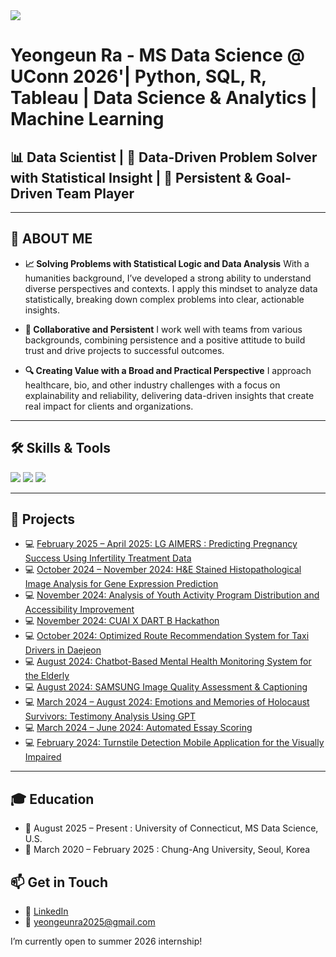 



<img src="https://capsule-render.vercel.app/api?type=waving&color=auto&height=300&section=header&text=Yeong-eun%20Ra&fontSize=90&animation=fadeIn&fontAlignY=38&descAlignY=51&descAlign=62"/>

# Yeongeun Ra - MS Data Science @ UConn 2026'| Python, SQL, R, Tableau | Data Science & Analytics | Machine Learning

## 📊 Data Scientist | 🧠 Data-Driven Problem Solver with Statistical Insight | 💬 Persistent & Goal-Driven Team Player
---
## 🧠 ABOUT ME 
- **📈 Solving Problems with Statistical Logic and Data Analysis**
With a humanities background, I’ve developed a strong ability to understand diverse perspectives and contexts. I apply this mindset to analyze data statistically, breaking down complex problems into clear, actionable insights.

- **🤝 Collaborative and Persistent**
I work well with teams from various backgrounds, combining persistence and a positive attitude to build trust and drive projects to successful outcomes.

- **🔍 Creating Value with a Broad and Practical Perspective**
I approach healthcare, bio, and other industry challenges with a focus on explainability and reliability, delivering data-driven insights that create real impact for clients and organizations.

---
## 🛠 Skills & Tools
<span>
  <img src="https://img.shields.io/badge/python-3776AB?style=for-the-badge&logo=python&logoColor=white">
  <img src="https://img.shields.io/badge/mysql-4479A1?style=for-the-badge&logo=mysql&logoColor=white">
  <img src="https://img.shields.io/badge/R-6DB33F?style=for-the-badge&logo=SpringBoot&logoColor=white">
</span>

----
## 🧩 Projects
- 💻 [February 2025 – April 2025: LG AIMERS : Predicting Pregnancy Success Using Infertility Treatment Data ](https://github.com/leah0727/)
- 💻 [October 2024 – November 2024: H&E Stained Histopathological Image Analysis for Gene Expression Prediction](https://github.com/leah0727/mai-)
- 💻 [November 2024: Analysis of Youth Activity Program Distribution and Accessibility Improvement](https://github.com/leah0727/youth-)
- 💻 [November 2024: CUAI X DART B Hackathon ](https://github.com/leah0727/hackathon1109-)
- 💻 [October 2024: Optimized Route Recommendation System for Taxi Drivers in Daejeon](https://github.com/leah0727/Taxi-recommendation-)
- 💻 [August 2024: Chatbot-Based Mental Health Monitoring System for the Elderly](https://github.com/leah0727/idea-chatbot)
- 💻 [August 2024: SAMSUNG Image Quality Assessment & Captioning](https://github.com/leah0727/transformer-image-captioning)
- 💻 [March 2024 – August 2024: Emotions and Memories of Holocaust Survivors: Testimony Analysis Using GPT](https://github.com/leah0727/Artificial-Intelligence-Humanities)
- 💻 [March 2024 – June 2024: Automated Essay Scoring](https://github.com/leah0727/automated-essay-scoring)
- 💻 [February 2024: Turnstile Detection Mobile Application for the Visually Impaired](https://github.com/leah0727/Turnstile-detection-)



----
## 🎓 Education
- 🏫 August 2025 – Present : University of Connecticut, MS Data Science, U.S.
- 🏫 March 2020 – February 2025 : Chung-Ang University, Seoul, Korea


## 📫 Get in Touch

- 📎 [LinkedIn](www.linkedin.com/in/yeongeun-ra)  
- 📧 yeongeunra2025@gmail.com 

I’m currently open to summer 2026 internship! 
